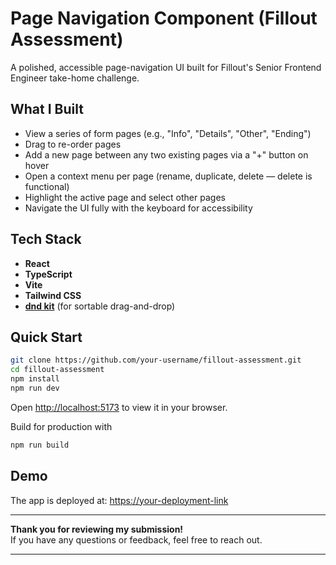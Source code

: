 # Page Navigation Component (Fillout Assessment)

A polished, accessible page-navigation UI built for Fillout's Senior Frontend Engineer take-home challenge.

## What I Built

- View a series of form pages (e.g., "Info", "Details", "Other", "Ending")
- Drag to re-order pages
- Add a new page between any two existing pages via a "+" button on hover
- Open a context menu per page (rename, duplicate, delete — delete is functional)
- Highlight the active page and select other pages
- Navigate the UI fully with the keyboard for accessibility

## Tech Stack

- **React**
- **TypeScript**
- **Vite**
- **Tailwind CSS**
- **[dnd kit](https://dndkit.com/)** (for sortable drag-and-drop)

## Quick Start

```bash
git clone https://github.com/your-username/fillout-assessment.git
cd fillout-assessment
npm install
npm run dev
```

Open [http://localhost:5173](http://localhost:5173) to view it in your browser.

Build for production with

```bash
npm run build
```

## Demo

The app is deployed at: [https://your-deployment-link](#)  

---

**Thank you for reviewing my submission!**  
If you have any questions or feedback, feel free to reach out.

---
